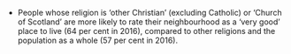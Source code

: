 -   People whose religion is ‘other Christian’ (excluding Catholic) or
    ‘Church of Scotland’ are more likely to rate their neighbourhood as
    a ‘very good’ place to live (64 per cent in 2016), compared to other
    religions and the population as a whole (57 per cent in 2016).
